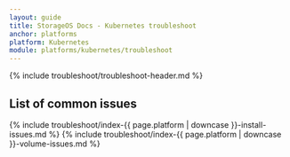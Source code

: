 ```yaml
---
layout: guide
title: StorageOS Docs - Kubernetes troubleshoot
anchor: platforms
platform: Kubernetes
module: platforms/kubernetes/troubleshoot
---
```


{% include troubleshoot/troubleshoot-header.md %}

## List of common issues

{% include troubleshoot/index-{{ page.platform | downcase }}-install-issues.md %}
{% include troubleshoot/index-{{ page.platform | downcase }}-volume-issues.md %}

